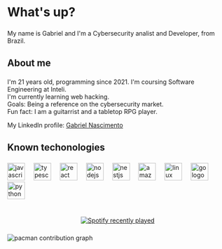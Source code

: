 <h1 align="left">What's up?</h1>

###

<p align="left">My name is Gabriel and I'm a Cybersecurity analist and Developer, from Brazil.</p>

###

<h2 align="left">About me</h2>

###

<p align="left">I'm 21 years old, programming since 2021. I'm coursing Software Engineering at Inteli.<br>I'm currently learning web hacking.<br>Goals: Being a reference on the cybersecurity market.<br>Fun fact: I am a guitarrist and a tabletop RPG player.</p>
<p>My LinkedIn profile: <a href="https://www.linkedin.com/in/gabriel--nascimento/">Gabriel Nascimento</a></p>

###

<h2 align="left">Known techonologies</h2>

###

<div align="left">
  <img src="https://cdn.jsdelivr.net/gh/devicons/devicon/icons/javascript/javascript-original.svg" height="40" alt="javascript logo"  />
  <img width="12" />
  <img src="https://cdn.jsdelivr.net/gh/devicons/devicon/icons/typescript/typescript-original.svg" height="40" alt="typescript logo"  />
  <img width="12" />
  <img src="https://cdn.jsdelivr.net/gh/devicons/devicon/icons/react/react-original.svg" height="40" alt="react logo"  />
  <img width="12" />
  <img src="https://cdn.jsdelivr.net/gh/devicons/devicon/icons/nodejs/nodejs-original.svg" height="40" alt="nodejs logo"  />
  <img width="12" />
  <img src="https://cdn.jsdelivr.net/gh/devicons/devicon/icons/nestjs/nestjs-original.svg" height="40" alt="nestjs logo"  />
  <img width="12" />
  <img src="https://cdn.jsdelivr.net/gh/devicons/devicon/icons/amazonwebservices/amazonwebservices-line-wordmark.svg" height="40" alt="amazonwebservices logo"  />
  <img width="12" />
  <img src="https://cdn.jsdelivr.net/gh/devicons/devicon/icons/linux/linux-original.svg" height="40" alt="linux logo"  />
  <img width="12" />
  <img src="https://cdn.jsdelivr.net/gh/devicons/devicon/icons/go/go-original.svg" height="40" alt="go logo"  />
  <img width="12" />
  <img src="https://cdn.jsdelivr.net/gh/devicons/devicon/icons/python/python-original.svg" height="40" alt="python logo"  />
</div>

###

<br clear="both">

<div align="center">
  <a href="https://open.spotify.com/user/213n2utwlufdwadslfzjwfz5q">
    <img src="https://spotify-recently-played-readme.vercel.app/api?user=213n2utwlufdwadslfzjwfz5q&count=5&unique=true" alt="Spotify recently played"  />
  </a>
</div>

###

<picture>
  <source media="(prefers-color-scheme: dark)" srcset="https://raw.githubusercontent.com/pingu01/pingu01/output/pacman-contribution-graph-dark.svg">
  <source media="(prefers-color-scheme: light)" srcset="https://raw.githubusercontent.com/pingu01/pingu01/output/pacman-contribution-graph.svg">
  <img alt="pacman contribution graph" src="https://raw.githubusercontent.com/pingu01/pingu01/output/pacman-contribution-graph.svg">
</picture>


